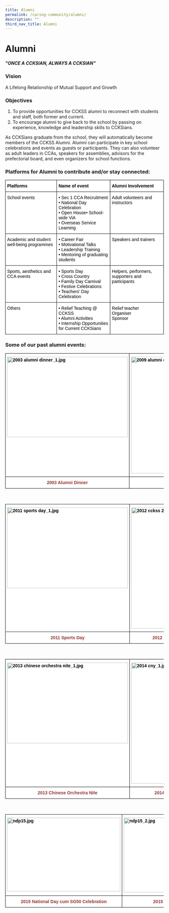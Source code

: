 ```yaml
---
title: Alumni
permalink: /caring-community/alumni/
description: ""
third_nav_title: Alumni
---
```

# **Alumni**

##### _"ONCE A CCKSIAN, ALWAYS A CCKSIAN"_


### Vision

A Lifelong Relationship of Mutual Support and Growth


### Objectives

1.  To provide opportunities for CCKSS alumni to reconnect with students and staff, both former and current.
2.  To encourage alumni to give back to the school by passing on experience, knowledge and leadership skills to CCKSians. 

As CCKSians graduate from the school, they will automatically become members of the CCKSS Alumni. Alumni can participate in key school celebrations and events as guests or participants. They can also volunteer as adult leaders in CCAs, speakers for assemblies, advisors for the prefectorial board, and even organizers for school functions. 

### Platforms for Alumni to contribute and/or stay connected:

<table style="border-collapse:collapse;border-spacing:0" class="tg"><thead><tr><th style="background-color:#FFF;border-color:black;border-style:solid;border-width:1px;color:#000000;font-family:Arial, sans-serif;font-size:14px;font-weight:bold;overflow:hidden;padding:10px 5px;text-align:left;vertical-align:top;word-break:normal">Platforms</th><th style="background-color:#FFF;border-color:black;border-style:solid;border-width:1px;color:#000000;font-family:Arial, sans-serif;font-size:14px;font-weight:bold;overflow:hidden;padding:10px 5px;text-align:left;vertical-align:top;word-break:normal">Name of event</th><th style="background-color:#FFF;border-color:black;border-style:solid;border-width:1px;color:#000000;font-family:Arial, sans-serif;font-size:14px;font-weight:bold;overflow:hidden;padding:10px 5px;text-align:left;vertical-align:top;word-break:normal">Alumni Involvement</th></tr></thead><tbody><tr><td style="background-color:#FFF;border-color:black;border-style:solid;border-width:1px;color:#000000;font-family:Arial, sans-serif;font-size:14px;overflow:hidden;padding:10px 5px;text-align:left;vertical-align:top;word-break:normal">School events<br> <br> </td><td style="background-color:#FFF;border-color:black;border-style:solid;border-width:1px;color:#000000;font-family:Arial, sans-serif;font-size:14px;overflow:hidden;padding:10px 5px;text-align:left;vertical-align:top;word-break:normal">• Sec 1 CCA Recruitment<br>• National Day Celebration<br>• Open House• School-wide ViA<br>• Overseas Service Learning<br> </td><td style="background-color:#FFF;border-color:black;border-style:solid;border-width:1px;color:#000000;font-family:Arial, sans-serif;font-size:14px;overflow:hidden;padding:10px 5px;text-align:left;vertical-align:top;word-break:normal">Adult volunteers and instructors<br> </td></tr><tr><td style="background-color:#FFF;border-color:black;border-style:solid;border-width:1px;color:#000000;font-family:Arial, sans-serif;font-size:14px;overflow:hidden;padding:10px 5px;text-align:left;vertical-align:top;word-break:normal">Academic and student well-being programmes</td><td style="background-color:#FFF;border-color:black;border-style:solid;border-width:1px;color:#000000;font-family:Arial, sans-serif;font-size:14px;overflow:hidden;padding:10px 5px;text-align:left;vertical-align:top;word-break:normal">• Career Fair<br>• Motivational Talks<br>• Leadership Training<br>• Mentoring of graduating students<br> </td><td style="background-color:#FFF;border-color:black;border-style:solid;border-width:1px;color:#000000;font-family:Arial, sans-serif;font-size:14px;overflow:hidden;padding:10px 5px;text-align:left;vertical-align:top;word-break:normal">Speakers and trainers</td></tr><tr><td style="background-color:#FFF;border-color:black;border-style:solid;border-width:1px;color:#000000;font-family:Arial, sans-serif;font-size:14px;overflow:hidden;padding:10px 5px;text-align:left;vertical-align:top;word-break:normal">Sports, aesthetics and CCA events</td><td style="background-color:#FFF;border-color:black;border-style:solid;border-width:1px;color:#000000;font-family:Arial, sans-serif;font-size:14px;overflow:hidden;padding:10px 5px;text-align:left;vertical-align:top;word-break:normal">• Sports Day<br>• Cross Country<br>• Family Day Carnival<br>• Festive Celebrations<br>• Teachers’ Day Celebration<br> </td><td style="background-color:#FFF;border-color:black;border-style:solid;border-width:1px;color:#000000;font-family:Arial, sans-serif;font-size:14px;overflow:hidden;padding:10px 5px;text-align:left;vertical-align:top;word-break:normal">Helpers, performers, supporters and participants<br> </td></tr><tr><td style="background-color:#FFF;border-color:black;border-style:solid;border-width:1px;color:#000000;font-family:Arial, sans-serif;font-size:14px;overflow:hidden;padding:10px 5px;text-align:left;vertical-align:top;word-break:normal">Others</td><td style="background-color:#FFF;border-color:black;border-style:solid;border-width:1px;color:#000000;font-family:Arial, sans-serif;font-size:14px;overflow:hidden;padding:10px 5px;text-align:left;vertical-align:top;word-break:normal">• Relief Teaching @ CCKSS<br>• Alumni Activities<br>• Internship Opportunities for Current CCKSians<br> </td><td style="background-color:#FFF;border-color:black;border-style:solid;border-width:1px;color:#000000;font-family:Arial, sans-serif;font-size:14px;overflow:hidden;padding:10px 5px;text-align:left;vertical-align:top;word-break:normal">Relief teacher<br>Organiser<br><span style="font-weight:normal">Sponsor</span></td></tr></tbody></table>




### Some of our past alumni events:

<table style="border-collapse:collapse;border-spacing:0" class="tg"><thead><tr><th style="background-color:#FFF;border-color:black;border-style:solid;border-width:1px;color:#000000;font-family:Arial, sans-serif;font-size:14px;font-weight:bold;overflow:hidden;padding:10px 5px;text-align:left;vertical-align:top;word-break:normal"><img src="https://chuachukangsec-moe-edu-sg-admin.cwp.sg/qql/slot/u422/Partners/Alumni/2003%20alumni%20dinner_1.jpg" alt="2003 alumni dinner_1.jpg" width="383" height="255"></th><th style="background-color:#FFF;border-color:black;border-style:solid;border-width:1px;color:#000000;font-family:Arial, sans-serif;font-size:14px;font-weight:bold;overflow:hidden;padding:10px 5px;text-align:left;vertical-align:top;word-break:normal"><img src="https://chuachukangsec-moe-edu-sg-admin.cwp.sg/qql/slot/u422/Partners/Alumni/2009%20alumni%20dinner_1.jpg" alt="2009 alumni dinner_1.jpg" width="370"></th></tr></thead><tbody><tr><td style="background-color:#FFF;border-color:black;border-style:solid;border-width:1px;color:#943634;font-family:Arial, sans-serif;font-size:14px;font-weight:bold;overflow:hidden;padding:10px 5px;text-align:center;vertical-align:top;word-break:normal"><span style="color:#943634">2003 Alumni Dinner</span></td><td style="background-color:#FFF;border-color:black;border-style:solid;border-width:1px;color:#943634;font-family:Arial, sans-serif;font-size:14px;font-weight:bold;overflow:hidden;padding:10px 5px;text-align:center;vertical-align:top;word-break:normal"><span style="color:#943634">2009 Alumni Dinner</span></td></tr></tbody></table>

<br>

<table style="border-collapse:collapse;border-spacing:0" class="tg"><thead><tr><th style="background-color:#FFF;border-color:black;border-style:solid;border-width:1px;color:#000000;font-family:Arial, sans-serif;font-size:14px;font-weight:bold;overflow:hidden;padding:10px 5px;text-align:left;vertical-align:top;word-break:normal"><img src="https://chuachukangsec-moe-edu-sg-admin.cwp.sg/qql/slot/u422/Partners/Alumni/2011%20sports%20day_1.jpg" alt="2011 sports day_1.jpg" width="384" height="256"></th><th style="background-color:#FFF;border-color:black;border-style:solid;border-width:1px;color:#000000;font-family:Arial, sans-serif;font-size:14px;font-weight:bold;overflow:hidden;padding:10px 5px;text-align:left;vertical-align:top;word-break:normal"><img src="https://chuachukangsec-moe-edu-sg-admin.cwp.sg/qql/slot/u422/Partners/Alumni/2012%20cckss%2020th%20anniversary%20dinner_1.jpg" alt="2012 cckss 20th anniversary dinner_1.jpg" width="384"></th></tr></thead><tbody><tr><td style="background-color:#FFF;border-color:black;border-style:solid;border-width:1px;color:#943634;font-family:Arial, sans-serif;font-size:14px;font-weight:bold;overflow:hidden;padding:10px 5px;text-align:center;vertical-align:top;word-break:normal"><span style="color:#943634">2011 Sports Day</span></td><td style="background-color:#FFF;border-color:black;border-style:solid;border-width:1px;color:#943634;font-family:Arial, sans-serif;font-size:14px;font-weight:bold;overflow:hidden;padding:10px 5px;text-align:center;vertical-align:top;word-break:normal"><span style="color:#943634">2012 CCKSS 20</span>th<span style="color:#943634"> Anniversary Dinner</span></td></tr></tbody></table>

<br>

<table style="border-collapse:collapse;border-spacing:0" class="tg"><thead><tr><th style="background-color:#FFF;border-color:black;border-style:solid;border-width:1px;color:#000000;font-family:Arial, sans-serif;font-size:14px;font-weight:bold;overflow:hidden;padding:10px 5px;text-align:left;vertical-align:top;word-break:normal"><img src="https://chuachukangsec-moe-edu-sg-admin.cwp.sg/qql/slot/u422/Partners/Alumni/2013%20chinese%20orchestra%20nite_1.jpg" alt="2013 chinese orchestra nite_1.jpg" width="384" height="256"></th><th style="background-color:#FFF;border-color:black;border-style:solid;border-width:1px;color:#000000;font-family:Arial, sans-serif;font-size:14px;font-weight:bold;overflow:hidden;padding:10px 5px;text-align:left;vertical-align:top;word-break:normal"><img src="https://chuachukangsec-moe-edu-sg-admin.cwp.sg/qql/slot/u422/Partners/Alumni/2014%20cny_1.jpg" alt="2014 cny_1.jpg" width="384"></th></tr></thead><tbody><tr><td style="background-color:#FFF;border-color:black;border-style:solid;border-width:1px;color:#943634;font-family:Arial, sans-serif;font-size:14px;font-weight:bold;overflow:hidden;padding:10px 5px;text-align:center;vertical-align:top;word-break:normal"><span style="color:#943634">2013 Chinese Orchestra Nite</span></td><td style="background-color:#FFF;border-color:black;border-style:solid;border-width:1px;color:#943634;font-family:Arial, sans-serif;font-size:14px;font-weight:bold;overflow:hidden;padding:10px 5px;text-align:center;vertical-align:top;word-break:normal"><span style="color:#943634">2014 Chinese New Year Celebration</span></td></tr></tbody></table>

<br>


<table style="border-collapse:collapse;border-spacing:0" class="tg"><thead><tr><th style="background-color:#FFF;border-color:black;border-style:solid;border-width:1px;color:#000000;font-family:Arial, sans-serif;font-size:14px;font-weight:bold;overflow:hidden;padding:10px 5px;text-align:left;vertical-align:top;word-break:normal"><img src="https://chuachukangsec-moe-edu-sg-admin.cwp.sg/qql/slot/u422/Partners/Alumni/ndp15.jpg" alt="ndp15.jpg" width="360" height="234"></th><th style="background-color:#FFF;border-color:black;border-style:solid;border-width:1px;color:#000000;font-family:Arial, sans-serif;font-size:14px;font-weight:bold;overflow:hidden;padding:10px 5px;text-align:left;vertical-align:top;word-break:normal"><img src="https://chuachukangsec-moe-edu-sg-admin.cwp.sg/qql/slot/u422/Partners/Alumni/ndp15_2.jpg" alt="ndp15_2.jpg" width="348" height="237"></th></tr></thead><tbody><tr><td style="background-color:#FFF;border-color:black;border-style:solid;border-width:1px;color:#943634;font-family:Arial, sans-serif;font-size:14px;font-weight:bold;overflow:hidden;padding:10px 5px;text-align:center;vertical-align:top;word-break:normal"><span style="color:#943634">2015 National Day cum SG50 Celebration</span></td><td style="background-color:#FFF;border-color:black;border-style:solid;border-width:1px;color:#943634;font-family:Arial, sans-serif;font-size:14px;font-weight:bold;overflow:hidden;padding:10px 5px;text-align:center;vertical-align:top;word-break:normal"><span style="color:#943634">2015 Teachers’ Day Visit</span></td></tr></tbody></table>